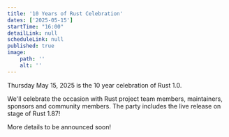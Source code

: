 ```yaml
---
title: '10 Years of Rust Celebration'
dates: ['2025-05-15']
startTime: "16:00"
detailLink: null
scheduleLink: null
published: true
image:
    path: ''
    alt: ''
---
```


Thursday May 15, 2025 is the 10 year celebration of Rust 1.0.

We'll celebrate the occasion with Rust project team members, maintainers, sponsors and community members. The party includes the live release on stage of Rust 1.87!

More details to be announced soon!
